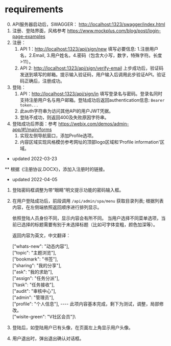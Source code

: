 requirements
============

0. API服务器启动后，SWAGGER： <http://localhost:1323/swagger/index.html>
1. 注册、登陆界面，风格参考 <https://www.mockplus.com/blog/post/login-page-examples>
2. 注册：
   1. API 1：<http://localhost:1323/api/sign/new> 填写必要信息: 1.注册用户名，2.Email, 3.用户姓名，4.密码（包含大小写，数字，特殊字符。长度>11）。
   2. API 2: <http://localhost:1323/api/sign/verify-email> 上步成功后，验证码发送到填写的邮箱。提示输入验证码，用户输入后调用此步验证API。验证码正确后，注册成功。
3. 登陆：
   1. API：<http://localhost:1323/api/sign/in> 填写登录名与密码。登录名同时支持注册用户名与用户邮箱。登陆成功后返回authentication信息: `Bearer token...`
   2. 此auth字符串为访问其他API的用户JWT凭据。
   3. 登陆不成功，则返回400及失败原因字符串。
4. 登陆成功后界面：参考 <https://webix.com/demos/admin-app/#!/main/forms>
   1. 实现左侧导航窗口，添加Profile选项。
   2. 内容区域实现风格模仿参考网址的顶部logo区域和'Profile information'区域。

* updated 2022-03-23

** 根据《注册协议.DOCX》，添加入注册时的链接。

* updated 2022-04-05

1. 登陆密码框调整为带“眼睛”明文提示功能的密码输入框。

2. 在用户登陆成功后，前段调用 `/api/admin/spa/menu` 获取目录列表; 根据列表内容，在左侧端依照返回顺序进行排列显示。

   依照登陆人员身份不同，显示内容会有所不同。 当用户选择不同菜单选项，当前已选择的标题需要有别于未选择标题（比如可字体变粗，颜色加深等）。

   返回内容为英文，中文翻译：

   ["whats-new": "动态内容"],\
   ["topic": "主题浏览"],\
   ["bookmark": "书签"],\
   ["sharing": "我的分享"],\
   ["ask": "我的求助"],\
   ["assign": "任务分派"],\
   ["task": "任务接收"],\
   ["audit": "审核中心"],\
   ["admin": "管理员"],\
   ["profile": "个人信息"], ---- 此项内容基本完成，剩下为测试，调整，局部修改。\
   ["wisite-green": "V社区会员"]\

3. 登陆后，如登陆用户已有头像，在页面左上角显示用户头像。

4. 用户退出时，弹出退出确认对话框。
